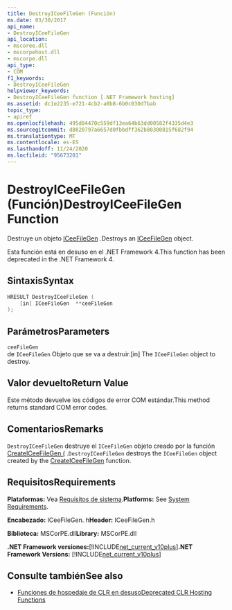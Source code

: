 ```yaml
---
title: DestroyICeeFileGen (Función)
ms.date: 03/30/2017
api_name:
- DestroyICeeFileGen
api_location:
- mscoree.dll
- mscorpehost.dll
- mscorpe.dll
api_type:
- COM
f1_keywords:
- DestroyICeeFileGen
helpviewer_keywords:
- DestroyICeeFileGen function [.NET Framework hosting]
ms.assetid: dc1e2235-e721-4cb2-a0b8-6b0c030d7bab
topic_type:
- apiref
ms.openlocfilehash: 495d84470c559df13ea64b63dd00582f4335d4e3
ms.sourcegitcommit: d8020797a6657d0fbbdff362b80300815f682f94
ms.translationtype: MT
ms.contentlocale: es-ES
ms.lasthandoff: 11/24/2020
ms.locfileid: "95673201"
---
```

# <a name="destroyiceefilegen-function"></a><span data-ttu-id="13304-102">DestroyICeeFileGen (Función)</span><span class="sxs-lookup"><span data-stu-id="13304-102">DestroyICeeFileGen Function</span></span>

<span data-ttu-id="13304-103">Destruye un objeto [ICeeFileGen](iceefilegen-class.md) .</span><span class="sxs-lookup"><span data-stu-id="13304-103">Destroys an [ICeeFileGen](iceefilegen-class.md) object.</span></span>  
  
 <span data-ttu-id="13304-104">Esta función está en desuso en el .NET Framework 4.</span><span class="sxs-lookup"><span data-stu-id="13304-104">This function has been deprecated in the .NET Framework 4.</span></span>  
  
## <a name="syntax"></a><span data-ttu-id="13304-105">Sintaxis</span><span class="sxs-lookup"><span data-stu-id="13304-105">Syntax</span></span>  
  
```cpp  
HRESULT DestroyICeeFileGen (  
    [in] ICeeFileGen  **ceeFileGen  
);  
```  
  
## <a name="parameters"></a><span data-ttu-id="13304-106">Parámetros</span><span class="sxs-lookup"><span data-stu-id="13304-106">Parameters</span></span>  

 `ceeFileGen`  
 <span data-ttu-id="13304-107">de `ICeeFileGen` Objeto que se va a destruir.</span><span class="sxs-lookup"><span data-stu-id="13304-107">[in] The `ICeeFileGen` object to destroy.</span></span>  
  
## <a name="return-value"></a><span data-ttu-id="13304-108">Valor devuelto</span><span class="sxs-lookup"><span data-stu-id="13304-108">Return Value</span></span>  

 <span data-ttu-id="13304-109">Este método devuelve los códigos de error COM estándar.</span><span class="sxs-lookup"><span data-stu-id="13304-109">This method returns standard COM error codes.</span></span>  
  
## <a name="remarks"></a><span data-ttu-id="13304-110">Comentarios</span><span class="sxs-lookup"><span data-stu-id="13304-110">Remarks</span></span>  

 <span data-ttu-id="13304-111">`DestroyICeeFileGen` destruye el `ICeeFileGen` objeto creado por la función [CreateICeeFileGen (](createiceefilegen-function.md) .</span><span class="sxs-lookup"><span data-stu-id="13304-111">`DestroyICeeFileGen` destroys the `ICeeFileGen` object created by the [CreateICeeFileGen](createiceefilegen-function.md) function.</span></span>  
  
## <a name="requirements"></a><span data-ttu-id="13304-112">Requisitos</span><span class="sxs-lookup"><span data-stu-id="13304-112">Requirements</span></span>  

 <span data-ttu-id="13304-113">**Plataformas:** Vea [Requisitos de sistema](../../get-started/system-requirements.md).</span><span class="sxs-lookup"><span data-stu-id="13304-113">**Platforms:** See [System Requirements](../../get-started/system-requirements.md).</span></span>  
  
 <span data-ttu-id="13304-114">**Encabezado:** ICeeFileGen. h</span><span class="sxs-lookup"><span data-stu-id="13304-114">**Header:** ICeeFileGen.h</span></span>  
  
 <span data-ttu-id="13304-115">**Biblioteca:** MSCorPE.dll</span><span class="sxs-lookup"><span data-stu-id="13304-115">**Library:** MSCorPE.dll</span></span>  
  
 <span data-ttu-id="13304-116">**.NET Framework versiones:**[!INCLUDE[net_current_v10plus](../../../../includes/net-current-v10plus-md.md)]</span><span class="sxs-lookup"><span data-stu-id="13304-116">**.NET Framework Versions:** [!INCLUDE[net_current_v10plus](../../../../includes/net-current-v10plus-md.md)]</span></span>  
  
## <a name="see-also"></a><span data-ttu-id="13304-117">Consulte también</span><span class="sxs-lookup"><span data-stu-id="13304-117">See also</span></span>

- [<span data-ttu-id="13304-118">Funciones de hospedaje de CLR en desuso</span><span class="sxs-lookup"><span data-stu-id="13304-118">Deprecated CLR Hosting Functions</span></span>](deprecated-clr-hosting-functions.md)
